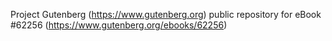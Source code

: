 Project Gutenberg (https://www.gutenberg.org) public repository for eBook #62256 (https://www.gutenberg.org/ebooks/62256)
